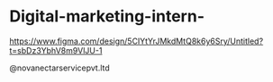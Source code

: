 # Digital-marketing-intern-

https://www.figma.com/design/5CIYtYrJMkdMtQ8k6y6Sry/Untitled?t=sbDz3YbhV8m9VlJU-1

@novanectarservicepvt.ltd



